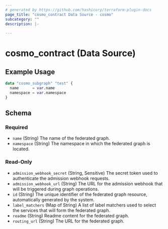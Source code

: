 ```yaml
---
# generated by https://github.com/hashicorp/terraform-plugin-docs
page_title: "cosmo_contract Data Source - cosmo"
subcategory: ""
description: |-
  
---
```


# cosmo_contract (Data Source)



## Example Usage

```terraform
data "cosmo_subgraph" "test" {
  name      = var.name
  namespace = var.namespace
}
```

<!-- schema generated by tfplugindocs -->
## Schema

### Required

- `name` (String) The name of the federated graph.
- `namespace` (String) The namespace in which the federated graph is located.

### Read-Only

- `admission_webhook_secret` (String, Sensitive) The secret token used to authenticate the admission webhook requests.
- `admission_webhook_url` (String) The URL for the admission webhook that will be triggered during graph operations.
- `id` (String) The unique identifier of the federated graph resource, automatically generated by the system.
- `label_matchers` (Map of String) A list of label matchers used to select the services that will form the federated graph.
- `readme` (String) Readme content for the federated graph.
- `routing_url` (String) The URL for the federated graph.
